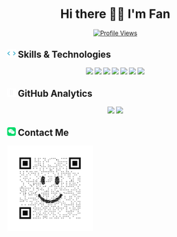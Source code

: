 <div align="center">
  <h1>Hi there 👋🏻 I'm Fan</h1>
  <a href="https://github.com/fanhefeng">
    <img src="https://komarev.com/ghpvc/?username=fanhefeng&color=red" alt="Profile Views">
  </a>
</div>
<div>
  <h2>
    <img src="./assets/icons/tag-icon.webp" width=20 alt="icon" />
    Skills & Technologies
  </h2>
  <div align="center">
    <img src="https://skillicons.dev/icons?i=html,css,less,sass,js,ts" />
    <img src="https://skillicons.dev/icons?i=vue,pinia,react,nextjs,electron,bootstrap,tailwind,jquery" />
    <img src="https://skillicons.dev/icons?i=nodejs,npm,yarn,pnpm,bun,express" />
    <img src="https://skillicons.dev/icons?i=webpack,vite,docker,jenkins" />
    <img src="https://skillicons.dev/icons?i=git,gitlab" />
    <img src="https://skillicons.dev/icons?i=github,codepen" />
    <img src="https://skillicons.dev/icons?i=notion,obsidian,vscode" />
  </div>
</div>
<div>
  <h2>
    <img src="./assets/icons/analysis.webp" width=20 alt="icon" />
    GitHub Analytics
  </h2>
  <div align="center">
    <img src="https://github-readme-stats.vercel.app/api?username=fanhefeng&show_icons=true&count_private=true&rank_icon=github&hide_title=true&hide_border=true&bg_color=00000000&include_all_commits=true&show_owner=true&theme=buefy&hide=stars" />
    <img src="https://github-readme-stats.vercel.app/api/top-langs/?username=fanhefeng&layout=compact&hide_border=true&hide_title=false&theme=buefy" />
  </div>
</div>
<div>
  <h2>
    <img src="./assets/icons/wechat.svg" alt="icon" width=20 />
    Contact Me
  </h2>
  <img src="./assets/images/my-wechat.svg" alt="MY WECHAT QR CODE" width=200 />
</div>
